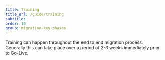 ```yaml
---
title: Training
title_url: /guide/training
subtitle:
order: 10
group: migration-key-phases
---
```


Training can happen throughout the end to end migration process. Generally this can take place over a period of 2-3 weeks immediately prior to Go-Live.
